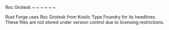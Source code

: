Roc Grotesk
~ ~ ~ ~ ~ ~

Rust Forge uses Roc Grotesk from Kostic Type Foundry for its headlines.
These files are not stored under version control due to licensing restrictions.


